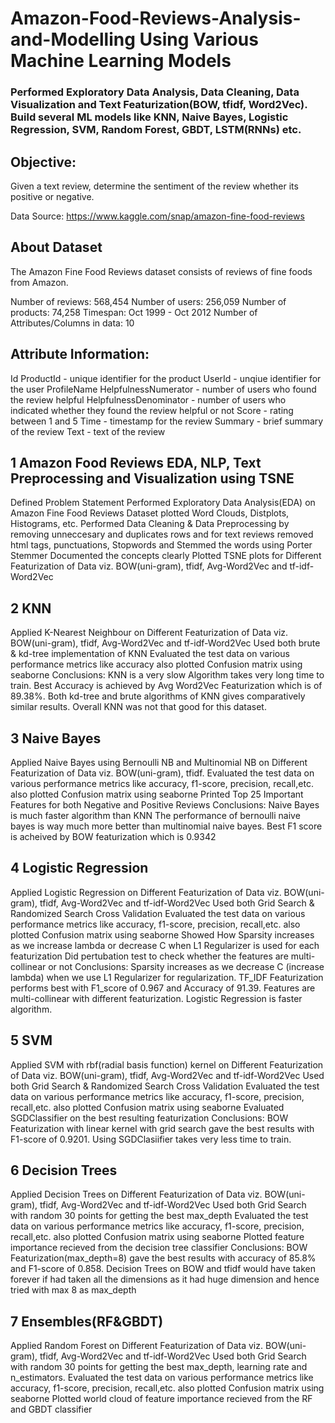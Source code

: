 # Amazon-Food-Reviews-Analysis-and-Modelling Using Various Machine Learning Models
### Performed Exploratory Data Analysis, Data Cleaning, Data Visualization and Text Featurization(BOW, tfidf, Word2Vec). Build several ML models like KNN, Naive Bayes, Logistic Regression, SVM, Random Forest, GBDT, LSTM(RNNs) etc.

## Objective:
Given a text review, determine the sentiment of the review whether its positive or negative.

Data Source: https://www.kaggle.com/snap/amazon-fine-food-reviews

## About Dataset
The Amazon Fine Food Reviews dataset consists of reviews of fine foods from Amazon.

Number of reviews: 568,454
Number of users: 256,059
Number of products: 74,258
Timespan: Oct 1999 - Oct 2012
Number of Attributes/Columns in data: 10

## Attribute Information:

Id
ProductId - unique identifier for the product
UserId - unqiue identifier for the user
ProfileName
HelpfulnessNumerator - number of users who found the review helpful
HelpfulnessDenominator - number of users who indicated whether they found the review helpful or not
Score - rating between 1 and 5
Time - timestamp for the review
Summary - brief summary of the review
Text - text of the review
## 1 Amazon Food Reviews EDA, NLP, Text Preprocessing and Visualization using TSNE
Defined Problem Statement
Performed Exploratory Data Analysis(EDA) on Amazon Fine Food Reviews Dataset plotted Word Clouds, Distplots, Histograms, etc.
Performed Data Cleaning & Data Preprocessing by removing unneccesary and duplicates rows and for text reviews removed html tags, punctuations, Stopwords and Stemmed the words using Porter Stemmer
Documented the concepts clearly
Plotted TSNE plots for Different Featurization of Data viz. BOW(uni-gram), tfidf, Avg-Word2Vec and tf-idf-Word2Vec
## 2 KNN
Applied K-Nearest Neighbour on Different Featurization of Data viz. BOW(uni-gram), tfidf, Avg-Word2Vec and tf-idf-Word2Vec
Used both brute & kd-tree implementation of KNN
Evaluated the test data on various performance metrics like accuracy also plotted Confusion matrix using seaborne
Conclusions:
KNN is a very slow Algorithm takes very long time to train.
Best Accuracy is achieved by Avg Word2Vec Featurization which is of 89.38%.
Both kd-tree and brute algorithms of KNN gives comparatively similar results.
Overall KNN was not that good for this dataset.
## 3 Naive Bayes
Applied Naive Bayes using Bernoulli NB and Multinomial NB on Different Featurization of Data viz. BOW(uni-gram), tfidf.
Evaluated the test data on various performance metrics like accuracy, f1-score, precision, recall,etc. also plotted Confusion matrix using seaborne
Printed Top 25 Important Features for both Negative and Positive Reviews
Conclusions:
Naive Bayes is much faster algorithm than KNN
The performance of bernoulli naive bayes is way much more better than multinomial naive bayes.
Best F1 score is acheived by BOW featurization which is 0.9342
## 4 Logistic Regression
Applied Logistic Regression on Different Featurization of Data viz. BOW(uni-gram), tfidf, Avg-Word2Vec and tf-idf-Word2Vec
Used both Grid Search & Randomized Search Cross Validation
Evaluated the test data on various performance metrics like accuracy, f1-score, precision, recall,etc. also plotted Confusion matrix using seaborne
Showed How Sparsity increases as we increase lambda or decrease C when L1 Regularizer is used for each featurization
Did pertubation test to check whether the features are multi-collinear or not
Conclusions:
Sparsity increases as we decrease C (increase lambda) when we use L1 Regularizer for regularization.
TF_IDF Featurization performs best with F1_score of 0.967 and Accuracy of 91.39.
Features are multi-collinear with different featurization.
Logistic Regression is faster algorithm.
## 5 SVM
Applied SVM with rbf(radial basis function) kernel on Different Featurization of Data viz. BOW(uni-gram), tfidf, Avg-Word2Vec and tf-idf-Word2Vec
Used both Grid Search & Randomized Search Cross Validation
Evaluated the test data on various performance metrics like accuracy, f1-score, precision, recall,etc. also plotted Confusion matrix using seaborne
Evaluated SGDClassifier on the best resulting featurization
Conclusions:
BOW Featurization with linear kernel with grid search gave the best results with F1-score of 0.9201.
Using SGDClasiifier takes very less time to train.
## 6 Decision Trees
Applied Decision Trees on Different Featurization of Data viz. BOW(uni-gram), tfidf, Avg-Word2Vec and tf-idf-Word2Vec
Used both Grid Search with random 30 points for getting the best max_depth
Evaluated the test data on various performance metrics like accuracy, f1-score, precision, recall,etc. also plotted Confusion matrix using seaborne
Plotted feature importance recieved from the decision tree classifier
Conclusions:
BOW Featurization(max_depth=8) gave the best results with accuracy of 85.8% and F1-score of 0.858.
Decision Trees on BOW and tfidf would have taken forever if had taken all the dimensions as it had huge dimension and hence tried with max 8 as max_depth
## 7 Ensembles(RF&GBDT)
Applied Random Forest on Different Featurization of Data viz. BOW(uni-gram), tfidf, Avg-Word2Vec and tf-idf-Word2Vec
Used both Grid Search with random 30 points for getting the best max_depth, learning rate and n_estimators.
Evaluated the test data on various performance metrics like accuracy, f1-score, precision, recall,etc. also plotted Confusion matrix using seaborne
Plotted world cloud of feature importance recieved from the RF and GBDT classifier
